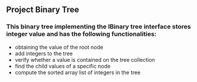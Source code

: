 ## Project Binary Tree

### This binary tree implementing the IBinary tree interface stores integer value and has the following functionalities:

- obtaining the value of the root node
- add integers to the tree
- verify whether a value is contained on the tree collection
- find the child values of a specific node
- compute the sorted array list of integers in the tree